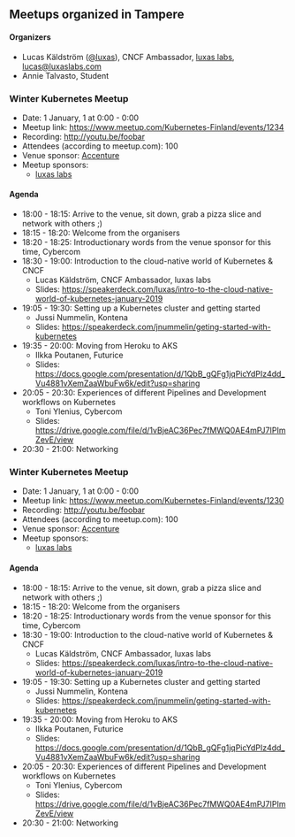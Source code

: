 ## Meetups organized in Tampere

#### Organizers

 - Lucas Käldström ([@luxas](https://github.com/luxas)), CNCF Ambassador, [luxas labs](https://luxaslabs.com), lucas@luxaslabs.com
 - Annie Talvasto, Student

### Winter Kubernetes Meetup

 - Date: 1 January, 1 at 0:00 - 0:00
 - Meetup link: https://www.meetup.com/Kubernetes-Finland/events/1234
 - Recording: http://youtu.be/foobar
 - Attendees (according to meetup.com): 100
 - Venue sponsor: [Accenture](https://accenture.com)
 - Meetup sponsors:
   - [luxas labs](https://luxaslabs.com)

#### Agenda

 - 18:00 - 18:15: Arrive to the venue, sit down, grab a pizza slice and network with others ;) 
 - 18:15 - 18:20: Welcome from the organisers 
 - 18:20 - 18:25: Introductionary words from the venue sponsor for this time, Cybercom 
 - 18:30 - 19:00: Introduction to the cloud-native world of Kubernetes & CNCF 
   - Lucas Käldström, CNCF Ambassador, luxas labs
   - Slides: https://speakerdeck.com/luxas/intro-to-the-cloud-native-world-of-kubernetes-january-2019
 - 19:05 - 19:30: Setting up a Kubernetes cluster and getting started 
   - Jussi Nummelin, Kontena
   - Slides: https://speakerdeck.com/jnummelin/geting-started-with-kubernetes
 - 19:35 - 20:00: Moving from Heroku to AKS 
   - Ilkka Poutanen, Futurice
   - Slides: https://docs.google.com/presentation/d/1QbB_gQFg1jqPicYdPIz4dd_Vu4881vXemZaaWbuFw6k/edit?usp=sharing
 - 20:05 - 20:30: Experiences of different Pipelines and Development workflows on Kubernetes 
   - Toni Ylenius, Cybercom
   - Slides: https://drive.google.com/file/d/1vBjeAC36Pec7fMWQ0AE4mPJ7IPImZevE/view
 - 20:30 - 21:00: Networking 

### Winter Kubernetes Meetup

 - Date: 1 January, 1 at 0:00 - 0:00
 - Meetup link: https://www.meetup.com/Kubernetes-Finland/events/1230
 - Recording: http://youtu.be/foobar
 - Attendees (according to meetup.com): 100
 - Venue sponsor: [Accenture](https://accenture.com)
 - Meetup sponsors:
   - [luxas labs](https://luxaslabs.com)

#### Agenda

 - 18:00 - 18:15: Arrive to the venue, sit down, grab a pizza slice and network with others ;) 
 - 18:15 - 18:20: Welcome from the organisers 
 - 18:20 - 18:25: Introductionary words from the venue sponsor for this time, Cybercom 
 - 18:30 - 19:00: Introduction to the cloud-native world of Kubernetes & CNCF 
   - Lucas Käldström, CNCF Ambassador, luxas labs
   - Slides: https://speakerdeck.com/luxas/intro-to-the-cloud-native-world-of-kubernetes-january-2019
 - 19:05 - 19:30: Setting up a Kubernetes cluster and getting started 
   - Jussi Nummelin, Kontena
   - Slides: https://speakerdeck.com/jnummelin/geting-started-with-kubernetes
 - 19:35 - 20:00: Moving from Heroku to AKS 
   - Ilkka Poutanen, Futurice
   - Slides: https://docs.google.com/presentation/d/1QbB_gQFg1jqPicYdPIz4dd_Vu4881vXemZaaWbuFw6k/edit?usp=sharing
 - 20:05 - 20:30: Experiences of different Pipelines and Development workflows on Kubernetes 
   - Toni Ylenius, Cybercom
   - Slides: https://drive.google.com/file/d/1vBjeAC36Pec7fMWQ0AE4mPJ7IPImZevE/view
 - 20:30 - 21:00: Networking 
